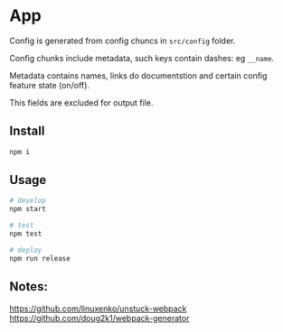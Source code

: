 # App

Config is generated from config chuncs in `src/config` folder.

Config chunks include metadata, such keys contain dashes: eg `__name`.

Metadata contains names, links do documentstion and certain config feature state (on/off).

This fields are excluded for output file.


## Install

```bash
npm i
```

## Usage

```bash
# develop
npm start

# test
npm test

# deploy
npm run release
```

## Notes:

https://github.com/linuxenko/unstuck-webpack
https://github.com/doug2k1/webpack-generator
